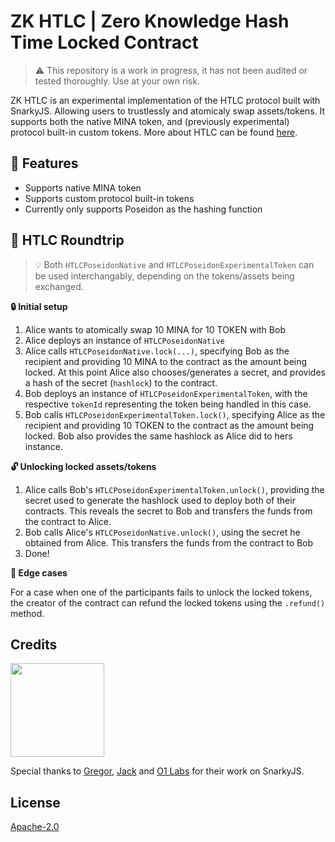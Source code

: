# ZK HTLC | Zero Knowledge Hash Time Locked Contract

> ⚠️ This repository is a work in progress, it has not been audited or tested thoroughly. Use at your own risk.

ZK HTLC is an experimental implementation of the HTLC protocol built with SnarkyJS. Allowing users to trustlessly and atomicaly swap assets/tokens.
It supports both the native MINA token, and (previously experimental) protocol built-in custom tokens. More about HTLC can be found [here](https://en.bitcoin.it/wiki/Hash_Time_Locked_Contracts).

## 🎲 Features

- Supports native MINA token
- Supports custom protocol built-in tokens
- Currently only supports Poseidon as the hashing function

## 🛫 HTLC Roundtrip

> 💡 Both `HTLCPoseidonNative` and `HTLCPoseidonExperimentalToken` can be used interchangably, depending on the tokens/assets being exchanged.

**🔒 Initial setup**

1. Alice wants to atomically swap 10 MINA for 10 TOKEN with Bob
2. Alice deploys an instance of `HTLCPoseidonNative`
3. Alice calls `HTLCPoseidonNative.lock(...)`, specifying Bob as the recipient and providing 10 MINA to the contract as the amount being locked. At this point Alice also chooses/generates a secret, and provides a hash of the secret (`hashlock`) to the contract.
4. Bob deploys an instance of `HTLCPoseidonExperimentalToken`, with the respective `tokenId` representing the token being handled in this case.
5. Bob calls `HTLCPoseidonExperimentalToken.lock()`, specifying Alice as the recipient and providing 10 TOKEN to the contract as the amount being locked. Bob also provides the same hashlock as Alice did to hers instance.

**🔓 Unlocking locked assets/tokens**

1. Alice calls Bob's `HTLCPoseidonExperimentalToken.unlock()`, providing the secret used to generate the hashlock used to deploy both of their contracts. This reveals the secret to Bob and transfers the funds from the contract to Alice.
2. Bob calls Alice's `HTLCPoseidonNative.unlock()`, using the secret he obtained from Alice. This transfers the funds from the contract to Bob
3. Done!

**📆 Edge cases**

For a case when one of the participants fails to unlock the locked tokens, the creator of the contract can refund the locked tokens using the `.refund()` method.

## Credits

<img  src="https://stove-labs.com/logo_transparent.png" width="150px"/>

Special thanks to [Gregor](https://github.com/mitschabaude), [Jack](https://github.com/jackryanservia) and [O1 Labs](https://github.com/o1-labs) for their work on SnarkyJS.

## License

[Apache-2.0](LICENSE)
